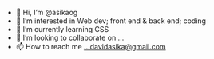 - 👋 Hi, I’m @asikaog
- 👀 I’m interested in Web dev; front end & back end; coding
- 🌱 I’m currently learning CSS
- 💞️ I’m looking to collaborate on ...
- 📫 How to reach me ...davidasika@gmail.com

<!---
asikaog/asikaog is a ✨ special ✨ repository because its `README.md` (this file) appears on your GitHub profile.
You can click the Preview link to take a look at your changes.
--->
